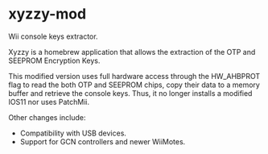# xyzzy-mod
Wii console keys extractor.

Xyzzy is a homebrew application that allows the extraction of the OTP and SEEPROM Encryption Keys.

This modified version uses full hardware access through the HW_AHBPROT flag to read the both OTP and SEEPROM chips, copy their data to a memory buffer and retrieve the console keys. Thus, it no longer installs a modified IOS11 nor uses PatchMii.

Other changes include:

* Compatibility with USB devices.
* Support for GCN controllers and newer WiiMotes.